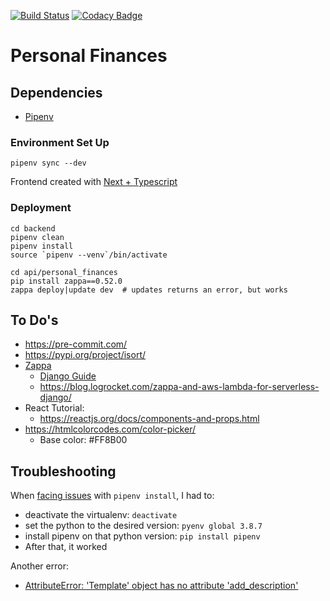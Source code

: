 [![Build Status](https://travis-ci.com/taciogt/personal-finances.svg?branch=main)](https://travis-ci.com/taciogt/personal-finances)
[![Codacy Badge](https://api.codacy.com/project/badge/Grade/9579b1aedb26409bb41b22bd317514f8)](https://app.codacy.com/gh/taciogt/personal-finances?utm_source=github.com&utm_medium=referral&utm_content=taciogt/personal-finances&utm_campaign=Badge_Grade)

# Personal Finances

## Dependencies

* [Pipenv](https://pipenv.pypa.io/en/latest/)

### Environment Set Up

```shell
pipenv sync --dev
```

Frontend created with [Next + Typescript](https://github.com/vercel/next.js/tree/master/examples/with-typescript)

### Deployment

```shell
cd backend
pipenv clean
pipenv install
source `pipenv --venv`/bin/activate 

cd api/personal_finances
pip install zappa==0.52.0
zappa deploy|update dev  # updates returns an error, but works

```

## To Do's

* https://pre-commit.com/
* https://pypi.org/project/isort/
* [Zappa](https://github.com/zappa/Zappa)
  * [Django Guide](https://romandc.com/zappa-django-guide/)
  * https://blog.logrocket.com/zappa-and-aws-lambda-for-serverless-django/
* React Tutorial:
  * https://reactjs.org/docs/components-and-props.html
* https://htmlcolorcodes.com/color-picker/
  * Base color: #FF8B00
    
## Troubleshooting

When [facing issues](https://github.com/pypa/pipenv/issues/4804) with `pipenv install`, I had to:
  * deactivate the virtualenv: `deactivate`
  * set the python to the desired version: `pyenv global 3.8.7`
  * install pipenv on that python version: `pip install pipenv`
  * After that, it worked 

Another error:
* [AttributeError: 'Template' object has no attribute 'add_description'](https://stackoverflow.com/questions/68391621/zappa-deploy-fails-with-attributeerror-template-object-has-no-attribute-add)
